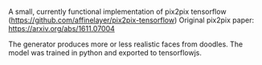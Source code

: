 A small, currently functional implementation of pix2pix tensorflow (https://github.com/affinelayer/pix2pix-tensorflow)
Original pix2pix paper: https://arxiv.org/abs/1611.07004

The generator produces more or less realistic faces from doodles.
The model was trained in python and exported to tensorflowjs. 

